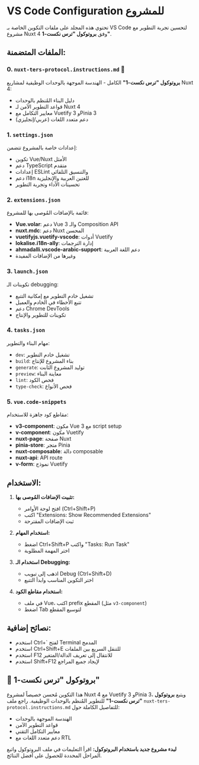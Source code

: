 # VS Code Configuration للمشروع

تحتوي هذه المجلد على ملفات التكوين الخاصة بـ VS Code لتحسين تجربة التطوير مع مشروع Nuxt 4 وفق **بروتوكول "ترس نكست-1"**.

## الملفات المتضمنة:

### 0. `nuxt-ters-protocol.instructions.md` 🚀

**بروتوكول "ترس نكست-1"** الكامل - الهندسة الموجهة بالوحدات الوظيفية لمشاريع Nuxt 4:

- دليل البناء المُنظم بالوحدات
- قواعد التطوير الآمن لـ Nuxt 4
- معايير التكامل مع Vuetify 3 وPinia 3
- دعم متعدد اللغات (عربي/إنجليزي)

### 1. `settings.json`

إعدادات خاصة بالمشروع تتضمن:

- تكوين Vue/Nuxt الأمثل
- دعم TypeScript متقدم
- إعدادات ESLint والتنسيق التلقائي
- دعم i18n للغتين العربية والإنجليزية
- تحسينات الأداء وتجربة التطوير

### 2. `extensions.json`

قائمة بالإضافات المُوصى بها للمشروع:

- **Vue.volar**: دعم Vue 3 والـ Composition API
- **nuxt.mdc**: دعم Nuxt المحسن
- **vuetifyjs.vuetify-vscode**: أدوات Vuetify
- **lokalise.i18n-ally**: إدارة الترجمات
- **ahmadalli.vscode-arabic-support**: دعم اللغة العربية
- وغيرها من الإضافات المفيدة

### 3. `launch.json`

تكوينات الـ debugging:

- تشغيل خادم التطوير مع إمكانية التتبع
- تتبع الأخطاء في الخادم والعميل
- دعم Chrome DevTools
- تكوينات للتطوير والإنتاج

### 4. `tasks.json`

مهام البناء والتطوير:

- `dev`: تشغيل خادم التطوير
- `build`: بناء المشروع للإنتاج
- `generate`: توليد المشروع الثابت
- `preview`: معاينة البناء
- `lint`: فحص الكود
- `type-check`: فحص الأنواع

### 5. `vue.code-snippets`

مقاطع كود جاهزة للاستخدام:

- **v3-component**: مكون Vue 3 مع script setup
- **v-component**: مكون Vuetify
- **nuxt-page**: صفحة Nuxt
- **pinia-store**: متجر Pinia
- **nuxt-composable**: دالة composable
- **nuxt-api**: API route
- **v-form**: نموذج Vuetify

## الاستخدام:

1. **تثبيت الإضافات المُوصى بها:**

   - افتح لوحة الأوامر (Ctrl+Shift+P)
   - اكتب "Extensions: Show Recommended Extensions"
   - ثبت الإضافات المقترحة

2. **استخدام المهام:**

   - اضغط Ctrl+Shift+P واكتب "Tasks: Run Task"
   - اختر المهمة المطلوبة

3. **استخدام الـ Debugging:**

   - اذهب إلى تبويب Debug (Ctrl+Shift+D)
   - اختر التكوين المناسب وابدأ التتبع

4. **استخدام مقاطع الكود:**
   - في ملف Vue، اكتب prefix المقطع (مثل `v3-component`)
   - اضغط Tab لتوسيع المقطع

## نصائح إضافية:

- استخدم Ctrl+` لفتح Terminal المدمج
- استخدم Ctrl+Shift+E للتنقل السريع بين الملفات
- استخدم F12 للانتقال إلى تعريف الدالة/المتغير
- استخدم Shift+F12 لإيجاد جميع المراجع

## 🚀 بروتوكول "ترس نكست-1"

هذا التكوين مُحسن خصيصاً لمشروع Nuxt 4 مع Vuetify 3 وPinia 3، ويتبع **بروتوكول "ترس نكست-1"** للتطوير المُنظم بالوحدات الوظيفية. راجع ملف `nuxt-ters-protocol.instructions.md` للتفاصيل الكاملة حول:

- الهندسة الموجهة بالوحدات
- قواعد التطوير الآمن
- معايير التكامل التقني
- دعم متعدد اللغات مع RTL

**لبدء مشروع جديد باستخدام البروتوكول:** اقرأ التعليمات في ملف البروتوكول واتبع المراحل المحددة للحصول على أفضل النتائج.
